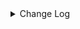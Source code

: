 <details><summary> Change Log </summary>

| Change | Commit | Version |
| --- | --- | --- |
|fix code style|https://github.com/apache/seatunnel/commit/d62342aa5| dev |
|[maven-release-plugin] prepare for next development iteration|https://github.com/apache/seatunnel/commit/dca66b78d| dev |
|[maven-release-plugin] prepare release 2.3.10|https://github.com/apache/seatunnel/commit/5c8a4c03d|2.3.10|
|[improve] iotdb options (#8965)|https://github.com/apache/seatunnel/commit/6e073935f|2.3.10|
|[Improve] restruct connector common options (#8634)|https://github.com/apache/seatunnel/commit/f3499a6ee|2.3.10|
|[Improve][dist]add shade check rule (#8136)|https://github.com/apache/seatunnel/commit/51ef80001|2.3.9|
|[Feature][Restapi] Allow metrics information to be associated to logical plan nodes (#7786)|https://github.com/apache/seatunnel/commit/6b7c53d03|2.3.9|
|[Improve][Common] Introduce new error define rule (#5793)|https://github.com/apache/seatunnel/commit/9d1b2582b|2.3.4|
|[Improve] Remove use `SeaTunnelSink::getConsumedType` method and mark it as deprecated (#5755)|https://github.com/apache/seatunnel/commit/8de740810|2.3.4|
|Support config column/primaryKey/constraintKey in schema (#5564)|https://github.com/apache/seatunnel/commit/eac76b4e5|2.3.4|
|[Doc] update iotdb document (#5404)|https://github.com/apache/seatunnel/commit/856aedb3c|2.3.4|
|[Improve] [Connector-V2] Remove scheduler in IoTDB sink (#5270)|https://github.com/apache/seatunnel/commit/299637868|2.3.4|
|[Hotfix] Fix com.google.common.base.Preconditions to seatunnel shade one (#5284)|https://github.com/apache/seatunnel/commit/ed5eadcf7|2.3.3|
|Merge branch &#x27;dev&#x27; into merge/cdc|https://github.com/apache/seatunnel/commit/4324ee191|2.3.1|
|[Improve][Project] Code format with spotless plugin.|https://github.com/apache/seatunnel/commit/423b58303|2.3.1|
|[improve][api] Refactoring schema parse (#4157)|https://github.com/apache/seatunnel/commit/b2f573a13|2.3.1|
|[Improve][build] Give the maven module a human readable name (#4114)|https://github.com/apache/seatunnel/commit/d7cd60105|2.3.1|
|[Improve][Project] Code format with spotless plugin. (#4101)|https://github.com/apache/seatunnel/commit/a2ab16656|2.3.1|
|[Improve][SourceConnector] Unified schema parameter, update IoTDB sou… (#3896)|https://github.com/apache/seatunnel/commit/a0959c5fd|2.3.1|
|[Feature][Connector] add get source method to all source connector (#3846)|https://github.com/apache/seatunnel/commit/417178fb8|2.3.1|
|[Feature][API &amp; Connector &amp; Doc] add parallelism and column projection interface (#3829)|https://github.com/apache/seatunnel/commit/b9164b8ba|2.3.1|
|[Hotfix][OptionRule] Fix option rule about all connectors (#3592)|https://github.com/apache/seatunnel/commit/226dc6a11|2.3.0|
|[Improve][Connector-V2][Iotdb] Unified exception for iotdb source &amp; sink connector (#3557)|https://github.com/apache/seatunnel/commit/7353fed6d|2.3.0|
|[Feature][Connector V2] expose configurable options in IoTDB (#3387)|https://github.com/apache/seatunnel/commit/06359ea76|2.3.0|
|[Improve][Connector-V2][IotDB]Add IotDB sink parameter check (#3412)|https://github.com/apache/seatunnel/commit/91240a3dc|2.3.0|
|[Bug][Connector-v2] Fix IoTDB connector sink NPE (#3080)|https://github.com/apache/seatunnel/commit/e5edf0243|2.3.0-beta|
|[Imporve][Connector-V2] Imporve iotdb connector (#2917)|https://github.com/apache/seatunnel/commit/3da11ce19|2.3.0-beta|
|[DEV][Api] Replace SeaTunnelContext with JobContext and remove singleton pattern (#2706)|https://github.com/apache/seatunnel/commit/cbf82f755|2.2.0-beta|
|[#2606]Dependency management split (#2630)|https://github.com/apache/seatunnel/commit/fc047be69|2.2.0-beta|
|[chore][connector-common] Rename SeatunnelSchema to SeaTunnelSchema (#2538)|https://github.com/apache/seatunnel/commit/7dc2a2738|2.2.0-beta|
|[Connectors-V2]Support IoTDB Source (#2431)|https://github.com/apache/seatunnel/commit/7b78d6c92|2.2.0-beta|
|[Feature][Connector-V2] Support IoTDB sink (#2407)|https://github.com/apache/seatunnel/commit/c1bbbd59d|2.2.0-beta|

</details>
